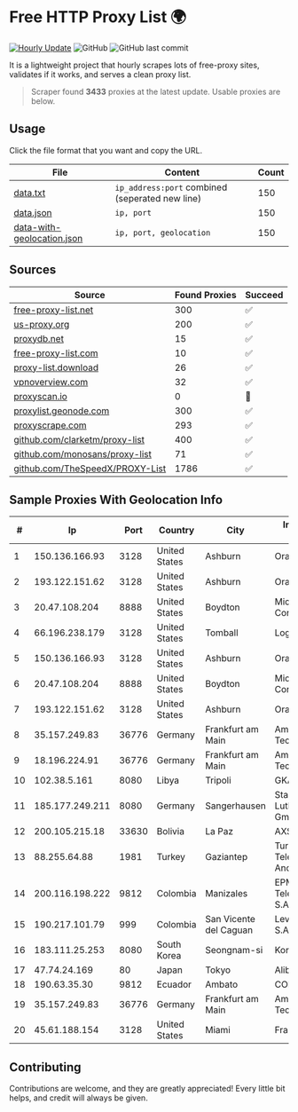 
# Free HTTP Proxy List 🌍

[![Hourly Update](https://github.com/mertguvencli/http-proxy-list/actions/workflows/main.yml/badge.svg?branch=main)](https://github.com/mertguvencli/http-proxy-list/actions/workflows/main.yml)
![GitHub](https://img.shields.io/github/license/mertguvencli/http-proxy-list)
![GitHub last commit](https://img.shields.io/github/last-commit/mertguvencli/http-proxy-list)

It is a lightweight project that hourly scrapes lots of free-proxy sites, validates if it works, and serves a clean proxy list.


> Scraper found **3433** proxies at the latest update. Usable proxies are below.

## Usage

Click the file format that you want and copy the URL.


|File|Content|Count|
|----|-------|-----|
|[data.txt](https://raw.githubusercontent.com/mertguvencli/http-proxy-list/main/proxy-list/data.txt)|`ip_address:port` combined (seperated new line)|150|
|[data.json](https://raw.githubusercontent.com/mertguvencli/http-proxy-list/main/proxy-list/data.json)|`ip, port`|150|
|[data-with-geolocation.json](https://raw.githubusercontent.com/mertguvencli/http-proxy-list/main/proxy-list/data-with-geolocation.json)|`ip, port, geolocation`|150|

## Sources

|Source|Found Proxies|Succeed|
|------|-------------|-------|
|[free-proxy-list.net](https://free-proxy-list.net)|300|✅|
|[us-proxy.org](https://www.us-proxy.org)|200|✅|
|[proxydb.net](http://proxydb.net)|15|✅|
|[free-proxy-list.com](https://free-proxy-list.com/?page=&port=&type%5B%5D=http&type%5B%5D=https&up_time=0&search=Search)|10|✅|
|[proxy-list.download](https://www.proxy-list.download/HTTP)|26|✅|
|[vpnoverview.com](https://vpnoverview.com/privacy/anonymous-browsing/free-proxy-servers)|32|✅|
|[proxyscan.io](https://www.proxyscan.io)|0|🚫|
|[proxylist.geonode.com](https://proxylist.geonode.com/api/proxy-list?limit=300&page=1&sort_by=lastChecked&sort_type=desc&protocols=http,https)|300|✅|
|[proxyscrape.com](https://api.proxyscrape.com/v2/?request=displayproxies&protocol=http&timeout=10000&country=all&ssl=all&anonymity=all)|293|✅|
|[github.com/clarketm/proxy-list](https://raw.githubusercontent.com/clarketm/proxy-list/master/proxy-list-raw.txt)|400|✅|
|[github.com/monosans/proxy-list](https://raw.githubusercontent.com/monosans/proxy-list/main/proxies/http.txt)|71|✅|
|[github.com/TheSpeedX/PROXY-List](https://raw.githubusercontent.com/TheSpeedX/PROXY-List/master/http.txt)|1786|✅|


## Sample Proxies With Geolocation Info

|#|Ip|Port|Country|City|Internet Service Provider|
|-|--|----|-------|----|-------------------------|
|1|150.136.166.93|3128|United States|Ashburn|Oracle Corporation|
|2|193.122.151.62|3128|United States|Ashburn|Oracle Corporation|
|3|20.47.108.204|8888|United States|Boydton|Microsoft Corporation|
|4|66.196.238.179|3128|United States|Tomball|Logix|
|5|150.136.166.93|3128|United States|Ashburn|Oracle Corporation|
|6|20.47.108.204|8888|United States|Boydton|Microsoft Corporation|
|7|193.122.151.62|3128|United States|Ashburn|Oracle Corporation|
|8|35.157.249.83|36776|Germany|Frankfurt am Main|Amazon Technologies Inc.|
|9|18.196.224.91|36776|Germany|Frankfurt am Main|Amazon Technologies Inc.|
|10|102.38.5.161|8080|Libya|Tripoli|GKA|
|11|185.177.249.211|8080|Germany|Sangerhausen|Stadtwerke Lutherstadt Eisleben GmbH|
|12|200.105.215.18|33630|Bolivia|La Paz|AXS Bolivia S. A.|
|13|88.255.64.88|1981|Turkey|Gaziantep|Turk Telekomunikasyon Anonim Sirketi|
|14|200.116.198.222|9812|Colombia|Manizales|EPM Telecomunicaciones S.A. E.S.P|
|15|190.217.101.79|999|Colombia|San Vicente del Caguan|Level 3 Colombia S.A|
|16|183.111.25.253|8080|South Korea|Seongnam-si|Korea Telecom|
|17|47.74.24.169|80|Japan|Tokyo|Alibaba.com LLC|
|18|190.63.35.30|9812|Ecuador|Ambato|CONECEL|
|19|35.157.249.83|36776|Germany|Frankfurt am Main|Amazon Technologies Inc.|
|20|45.61.188.154|3128|United States|Miami|FranTech Solutions|



## Contributing

Contributions are welcome, and they are greatly appreciated! Every
little bit helps, and credit will always be given.

